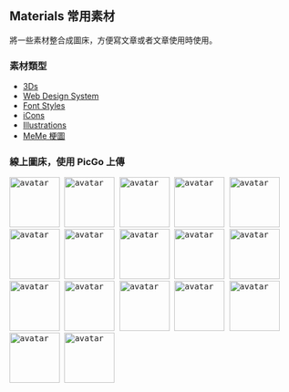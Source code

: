     

## Materials 常用素材
  將一些素材整合成圖床，方便寫文章或者文章使用時使用。

### 素材類型

 + [3Ds][1]
 + [Web Design System][2]
 + [Font Styles][3] 
 + [iCons][4]
 + [Illustrations][5]
 + [MeMe 梗圖][6]


  [1]: images/3Ds            "3Ds"
  [2]: images/Animations     "Animations"
  [3]: images/FontStyles     "Font Styles"
  [4]: images/iCons          "iCons"
  [5]: images/Illustrations  "Illustrations"
  [6]: images/Ux-meme        "Ux-meme"

  
### 線上圖床，使用 PicGo 上傳
  
  <kbd>
    <img src="https://api.dicebear.com/6.x/pixel-art/svg?seed=Cleo&scale=160&rotate=60&backgroundType=g radientLinear&backgroundRotation=0,360,240,210&randomizeIds=true&backgroundColor=c0aede,d1d4f9,ffdfbf,ffd5dc,transparent,b6e3f4&radius=6" alt="avatar" width="88" />
  </kbd>

  <kbd>
    <img src="https://api.dicebear.com/6.x/pixel-art/svg?seed=Snowball&scale=175&rotate=80&backgroundRotation=0,360,240,210&randomizeIds=true&backgroundColor=A5EBFF,FFF9E9,C7FFCA,ffd5dc,72C0AE&radius=6" alt="avatar" width="88" />
  </kbd>

  <kbd>
    <img src="https://api.dicebear.com/6.x/pixel-art/svg?seed=Midnight&scale=160&rotate=40&backgroundRotation=0,360,240,210&randomizeIds=true&backgroundColor=A5EBFF,FFF9E9,C7FFCA,ffd5dc,72C0AE&radius=6" alt="avatar" width="88" />
  </kbd>

  <kbd>
    <img src="https://api.dicebear.com/6.x/pixel-art/svg?seed=Luna&scale=160&rotate=200&backgroundRotation=0,360,240,210&randomizeIds=true&backgroundColor=A5EBFF,FFF9E9,C7FFCA,ffd5dc,72C0AE&radius=6" alt="avatar" width="88" />
  </kbd>

  <kbd>
    <img src="https://api.dicebear.com/6.x/pixel-art/svg?seed=Boo&scale=160&rotate=45&backgroundType=gradientLinear&backgroundRotation=0,360,240,210&randomizeIds=true&backgroundColor=A5EBFF,FFF9E9,C7FFCA,ffd5dc,72C0AE&radius=6" alt="avatar" width="88" />
  </kbd>

  <kbd>
      <img src="https://api.dicebear.com/6.x/bottts/svg?seed=Mittens&radius=6" alt="avatar" width="88" />
  </kbd>
    
  <kbd>
    <img src="https://api.dicebear.com/6.x/bottts/svg?seed=Oliver&radius=6" alt="avatar" width="88" />
  </kbd>
    
  <kbd>
    <img src="https://api.dicebear.com/6.x/bottts/svg?seed=Kiki&radius=6" alt="avatar" width="88" />
  </kbd>

  <kbd>
    <img src="https://api.dicebear.com/6.x/bottts/svg?seed=Tinkerbell&radius=6" alt="avatar" width="88" />
  </kbd>

  <kbd>
    <img src="https://api.dicebear.com/6.x/bottts/svg?seed=Midnight&radius=6" alt="avatar" width="88" />
  </kbd>

  <kbd>
    <img src="https://api.dicebear.com/6.x/bottts/svg?seed=George&radius=6" alt="avatar" width="88" />
  </kbd>

  <kbd>
    <img src="https://api.dicebear.com/6.x/bottts/svg?seed=Sassy&radius=6" alt="avatar" width="88" />
  </kbd>

  <kbd>
    <img src="https://api.dicebear.com/6.x/avataaars-neutral/svg?seed=Whiskers&radius=6" alt="avatar" width="88" />
  </kbd>

  <kbd>
    <img src="https://api.dicebear.com/6.x/avataaars-neutral/svg?seed=Bear&radius=6" alt="avatar" width="88" />
  </kbd>

  <kbd>
    <img src="https://api.dicebear.com/6.x/avataaars-neutral/svg?seed=Daisy&radius=6" alt="avatar" width="88" />
  </kbd>

  <kbd>
     <img src="https://api.dicebear.com/6.x/avataaars-neutral/svg?seed=Max&radius=6" alt="avatar" width="88" />
  </kbd>

  <kbd>
    <img src="https://api.dicebear.com/6.x/avataaars-neutral/svg?seed=Abby&radius=6" alt="avatar" width="88" />
  </kbd>

